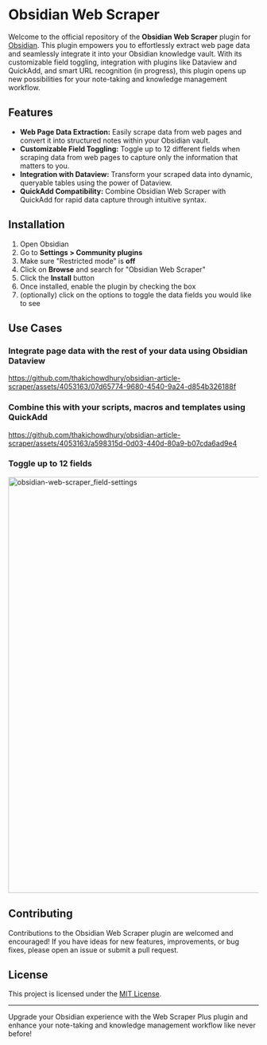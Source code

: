 # Obsidian Web Scraper
Welcome to the official repository of the **Obsidian Web Scraper** plugin for [Obsidian](https://obsidian.md/). This plugin empowers you to effortlessly extract web page data and seamlessly integrate it into your Obsidian knowledge vault. With its customizable field toggling, integration with plugins like Dataview and QuickAdd, and smart URL recognition (in progress), this plugin opens up new possibilities for your note-taking and knowledge management workflow.

## Features
- **Web Page Data Extraction:** Easily scrape data from web pages and convert it into structured notes within your Obsidian vault.
- **Customizable Field Toggling:** Toggle up to 12 different fields when scraping data from web pages to capture only the information that matters to you.
- **Integration with Dataview:** Transform your scraped data into dynamic, queryable tables using the power of Dataview.
- **QuickAdd Compatibility:** Combine Obsidian Web Scraper with QuickAdd for rapid data capture through intuitive syntax.
<!-- - **Smart URL Recognition:** Automatically detect URLs in your notes and access the scraping interface with one click. -->

## Installation
1. Open Obsidian
2. Go to **Settings > Community plugins**
3. Make sure "Restricted mode" is **off**
4. Click on **Browse** and search for "Obsidian Web Scraper"
5. Click the **Install** button
6. Once installed, enable the plugin by checking the box
7. (optionally) click on the options to toggle the data fields you would like to see

## Use Cases
### Integrate page data with the rest of your data using Obsidian Dataview
https://github.com/thakichowdhury/obsidian-article-scraper/assets/4053163/07d65774-9680-4540-9a24-d854b326188f

### Combine this with your scripts, macros and templates using QuickAdd
https://github.com/thakichowdhury/obsidian-article-scraper/assets/4053163/a598315d-0d03-440d-80a9-b07cda6ad9e4

### Toggle up to 12 fields
<img width="835" alt="obsidian-web-scraper_field-settings" src="https://github.com/thakichowdhury/obsidian-article-scraper/assets/4053163/a0f35a8d-1917-4dba-b369-56c16d7c7fdf">

## Contributing
Contributions to the Obsidian Web Scraper plugin are welcomed and encouraged! If you have ideas for new features, improvements, or bug fixes, please open an issue or submit a pull request.


## License
This project is licensed under the [MIT License](LICENSE).

---

Upgrade your Obsidian experience with the Web Scraper Plus plugin and enhance your note-taking and knowledge management workflow like never before!
